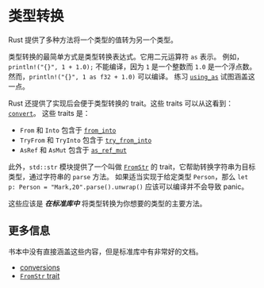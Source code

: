 # 类型转换

Rust 提供了多种方法将一个类型的值转为另一个类型。

类型转换的最简单方式是类型转换表达式。它用二元运算符 `as` 表示。
例如，`println!("{}", 1 + 1.0);` 不能编译，因为 `1` 是一个整数而 `1.0` 是一个浮点数。
然而，`println!("{}", 1 as f32 + 1.0)` 可以编译。
练习 [`using_as`](using_as.rs) 试图涵盖这一点。

Rust 还提供了实现后会便于类型转换的 trait。这些 traits 可以从这看到：
[`convert`](https://doc.rust-lang.org/std/convert/index.html)。
这些 traits 是：
- `From` 和 `Into` 包含于 [`from_into`](from_into.rs)
- `TryFrom` 和 `TryInto` 包含于 [`try_from_into`](try_from_into.rs)
- `AsRef` 和 `AsMut` 包含于 [`as_ref_mut`](as_ref_mut.rs)

此外，`std::str` 模块提供了一个叫做 [`FromStr`](https://doc.rust-lang.org/std/str/trait.FromStr.html) 的 trait，它帮助转换字符串为目标类型，通过字符串的 `parse` 方法。
如果适当实现于给定类型 `Person`，那么 `let p: Person = "Mark,20".parse().unwrap()` 应该可以编译并不会导致 panic。

这些应该是 ***在标准库中*** 将类型转换为你想要的类型的主要方法。

## 更多信息

书本中没有直接涵盖这些内容，但是标准库中有非常好的文档。
- [conversions](https://doc.rust-lang.org/std/convert/index.html)
- [`FromStr` trait](https://doc.rust-lang.org/std/str/trait.FromStr.html)